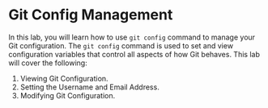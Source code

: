 # Git Config Management

In this lab, you will learn how to use `git config` command to manage your Git configuration. The `git config` command is used to set and view configuration variables that control all aspects of how Git behaves. This lab will cover the following:

1. Viewing Git Configuration.
2. Setting the Username and Email Address.
3. Modifying Git Configuration.
